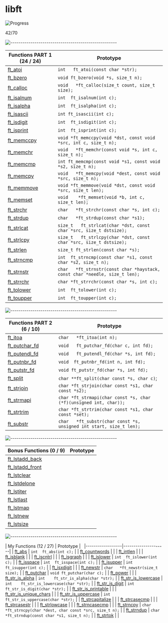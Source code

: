 # libft

![Progress](https://progress-bar.dev/54/?scale=100&width=800&color=babaca&suffix=%)

42/70


![-----------------------------------------------------](https://raw.githubusercontent.com/andreasbm/readme/master/assets/lines/rainbow.png)


| Functions PART 1 (24 / 24)   | Prototype        |
|------------------|---------------------|
| [ft_atoi](src/ft_atoi.c) | `int	ft_atoi(const char *str);` |
|  [ft_bzero](src/ft_bzero.c)   | `void	ft_bzero(void *s, size_t n);` |
|   [ft_calloc](src/ft_calloc.c)  | `void	*ft_calloc(size_t count, size_t size);` |
|   [ft_isalnum](src/ft_isalnum.c)  | `int	ft_isalnum(int c);` |
|   [ft_isalpha](src/ft_isalpha.c)  | `int	ft_isalpha(int c);` |
|  [ft_isascii](src/ft_isascii.c)    | `int	ft_isascii(int c);` |
|    [ft_isdigit](src/ft_isdigit.c) | `int	ft_isdigit(int c);` |
|  [ft_isprint](src/ft_isprint.c)   | `int	ft_isprint(int c);` |
|   [ft_memccpy](src/ft_memccpy.c)  | `void	*ft_memccpy(void *dst, const void *src, int c, size_t n);` |
|  [ft_memchr](src/ft_memchr.c)   | `void	*ft_memchr(const void *s, int c, size_t n);` |
|  [ft_memcmp](src/ft_memcmp.c)   | `int ft_memcmp(const void *s1, const void *s2, size_t n);` |
|   [ft_memcpy](src/ft_memcpy.c)  | `void	*ft_memcpy(void *dest, const void *src, size_t n);` |
|  [ft_memmove](src/ft_memmove.c)   | `void	*ft_memmove(void *dst, const void *src, size_t len);` |
| [ft_memset](src/ft_memset.c)    |`void	*ft_memset(void *b, int c, size_t len);` |
|   [ft_strchr](src/ft_strchr.c)  | `char	*ft_strchr(const char *s, int c);` |
|   [ft_strdup](src/ft_strdup.c)  | `char	*ft_strdup(const char *s1);` |
|   [ft_strlcat](src/ft_strlcat.c)  | `size_t	ft_strlcat(char *dst, const char *src, size_t dstsize);` |
|   [ft_strlcpy](src/ft_strlcpy.c)  | `size_t	ft_strlcpy(char *dst, const char *src, size_t dstsize);` |
|  [ft_strlen](src/ft_strlen.c)   | `size_t	ft_strlen(const char *s);` |
|   [ft_strncmp](src/ft_strncmp.c)  | `int	ft_strncmp(const char *s1, const char *s2, size_t n);` |
|   [ft_strnstr](part1/ft_strnstr.c)  | `char	*ft_strnstr(const char *haystack, const char *needle, size_t len);` |
|   [ft_strrchr](src/ft_strrchr.c)  | `char	*ft_strrchr(const char *s, int c);` |
|   [ft_tolower](src/ft_tolower.c)  | `int	ft_tolower(int c);` |
|   [ft_toupper](src/ft_toupper.c)  | `int	ft_toupper(int c);` |


![-----------------------------------------------------](https://raw.githubusercontent.com/andreasbm/readme/master/assets/lines/rainbow.png)


| Functions PART 2 (6 / 10)    | Prototype        |
|------------------|---------------------|
|   [ft_itoa](src/ft_itoa.c)  | `char	*ft_itoa(int n);` |
|    [ft_putchar_fd](src/ft_putchar_fd.c) | `void	ft_putchar_fd(char c, int fd);` |
|   [ft_putendl_fd](src/ft_putendl_fd.c)  | `void	ft_putendl_fd(char *s, int fd);` |
|   [ft_putnbr_fd](src/ft_putnbr_fd.c) | `void	ft_putnbr_fd(int n, int fd);` |
|   [ft_putstr_fd](src/ft_putstr_fd.c)  | `void	ft_putstr_fd(char *s, int fd);` |
|   [ft_split](src/ft_split.c)  | `char	**ft_split(char const *s, char c)`; |
|   [ft_strjoin](src/ft_strjoin.c)  | `char	*ft_strjoin(char const *s1, char const *s2);` |
|    [ft_strmapi](src/ft_strmapi.c) | `char	*ft_strmapi(char const *s, char (*f)(unsigned int, char));` |
|   [ft_strtrim](src/ft_strtrim.c)  | `char	*ft_strtrim(char const *s1, char const *set);` |
|   [ft_substr](src/ft_substr.c)  | `char	*ft_substr(char const *s, unsigned int start, size_t len);` |


![-----------------------------------------------------](https://raw.githubusercontent.com/andreasbm/readme/master/assets/lines/rainbow.png)


| Bonus Functions (0 / 9)    | Prototype        |
|------------------|---------------------|
|   [ft_lstadd_back](src/ft_lstadd_back.c)  |  |
|   [ft_lstadd_front](src/ft_lstadd_front.c)  |  |
|   [ft_lstclear](src/ft_lstclear.c)  |  |
|   [ft_lstdelone](src/ft_lstdelone.c)  |  |
|   [ft_lstiter](src/ft_lstiter.c)  |  |
|   [ft_lstlast](src/ft_lstlast.c)  |  |
|   [ft_lstmap](src/ft_lstmap.c)  |  |
|   [ft_lstnew](src/ft_lstnew.c)  |  |
|   [ft_lstsize](src/ft_lstsize.c)  |  |


![-----------------------------------------------------](https://raw.githubusercontent.com/andreasbm/readme/master/assets/lines/rainbow.png)


| My Functions (12 / 27)    | Prototype        |    
|------------------|---------------------|
|   [ft_abs](src/ft_abs.c)  | `int	ft_abs(int c);` |
|   [ft_countwords](src/ft_countwords.c)  |  |
|   [ft_intlen](src/ft_intlen.c)  |  |
|   [ft_isblank](src/ft_isblank.c)  |  |
|   [ft_iscntrl](src/ft_iscntrl.c)  |  |
|   [ft_isgraph](src/ft_isgraph.c)  |  |
|   [ft_islower](src/ft_islower.c)  | `int	ft_islower(int c);` |
|   [ft_isspace](src/ft_isspace.c)  | `int	ft_isspace(int c);` |
|   [ft_isupper](src/ft_isupper.c)  | `int	ft_isupper(int c);` |
|   [ft_isxdigit](src/ft_isxdigit.c)  |  |
|   [ft_newstr](src/ft_newstr.c)  | `char	*ft_newstr(size_t size);` |
|   [ft_putchar](src/ft_putchar.c)  | `void	ft_putchar(char c);` |
|   [ft_power](src/ft_power.c)  |  |
|   [ft_str_is_alpha](src/ft_str_is_alpha.c)  | `int	ft_str_is_alpha(char *str);` |
|   [ft_str_is_lowercase](src/ft_str_is_lowercase.c)  | `int	ft_str_is_lowercase(char *str);` |
|   [ft_str_is_digit](src/ft_str_is_digit.c)  | `int	ft_str_is_digit(char *str);` |
|   [ft_str_is_printable](src/ft_str_is_printable.c)  |  |
|   [ft_str_is_unique_chars](src/ft_str_is_unique_chars.c)  |  |
|   [ft_str_is_uppercase](src/ft_str_is_uppercase.c)  | `int	ft_str_is_uppercase(char *str);` |
|   [ft_strcapitalize](src/ft_strcapitalize.c)  |  |
|   [ft_strcasecmp](src/ft_strcasecmp.c)  |  |
|   [ft_strcasestr](src/ft_strcasestr.c)  |  |
|   [ft_strlowcase](src/ft_strlowcase.c)  |  |
|   [ft_strncasecmp](src/ft_strncasecmp.c)  |  |
|   [ft_strncpy](src/ft_strncpy.c)  | `char	*ft_strncpy(char *dest, char const *src, size_t n);` |
|   [ft_strndup](src/ft_strndup.c)  | `char	*ft_strndup(const char *s1, size_t n);` |
|   [ft_strtok](src/ft_strtok.c)  |  |
